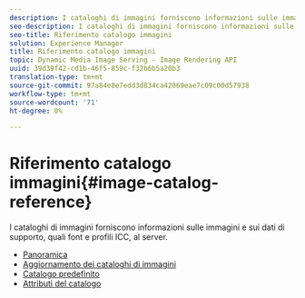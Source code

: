 ```yaml
---
description: I cataloghi di immagini forniscono informazioni sulle immagini e sui dati di supporto, quali font e profili ICC, al server.
seo-description: I cataloghi di immagini forniscono informazioni sulle immagini e sui dati di supporto, quali font e profili ICC, al server.
seo-title: Riferimento catalogo immagini
solution: Experience Manager
title: Riferimento catalogo immagini
topic: Dynamic Media Image Serving - Image Rendering API
uuid: 39d39f42-cd1b-46f5-859c-f32b6b5a20b3
translation-type: tm+mt
source-git-commit: 97a84e8e7edd3d834ca42069eae7c09c00d57938
workflow-type: tm+mt
source-wordcount: '71'
ht-degree: 0%

---
```



# Riferimento catalogo immagini{#image-catalog-reference}

I cataloghi di immagini forniscono informazioni sulle immagini e sui dati di supporto, quali font e profili ICC, al server.

* [Panoramica](/help/aem-is-ir-api/is-api/image-catalog/image-serving-api-ref/c-image-catalog-reference/c-overview/c-overview.md)
* [Aggiornamento dei cataloghi di immagini](/help/aem-is-ir-api/is-api/image-catalog/image-serving-api-ref/c-image-catalog-reference/c-overview/c-updating-image-catalogs.md)
* [Catalogo predefinito](/help/aem-is-ir-api/is-api/image-catalog/image-serving-api-ref/c-image-catalog-reference/c-overview/c-default-catalog.md)
* [Attributi del catalogo](/help/aem-is-ir-api/is-api/image-catalog/image-serving-api-ref/c-image-catalog-reference/c-overview/c-catalog-attributes/c-catalog-attributes.md)
